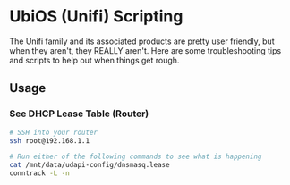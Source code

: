 # UbiOS (Unifi) Scripting

The Unifi family and its associated products are pretty user friendly, but when they aren't, they REALLY aren't. Here are some troubleshooting tips and scripts to help out when things get rough.

## Usage

### See DHCP Lease Table (Router)

```bash
# SSH into your router
ssh root@192.168.1.1

# Run either of the following commands to see what is happening
cat /mnt/data/udapi-config/dnsmasq.lease
conntrack -L -n
```
